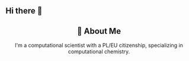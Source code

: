 ## Hi there 👋

<div align="center">
    <h2>🚀 About Me</h2>
    <p>I'm a computational scientist with a PL/EU citizenship, specializing in computational chemistry.</p>
</div>


<!--
**abbadonaz/abbadonaz** is a ✨ _special_ ✨ repository because its `README.md` (this file) appears on your GitHub profile.

Here are some ideas to get you started:

- 🔭 I’m currently working on ...
- 🌱 I’m currently learning ...
- 👯 I’m looking to collaborate on ...
- 🤔 I’m looking for help with ...
- 💬 Ask me about ...
- 📫 How to reach me: ...
- 😄 Pronouns: ...
- ⚡ Fun fact: ...
-->

